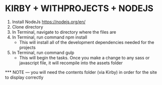 # KIRBY + WITHPROJECTS + NODEJS

1) Install NodeJs <https://nodejs.org/en/>
2) Clone directory
3) In Terminal, navigate to directory where the files are
4) In Terminal, run command npm install
	- This will install all of the development dependencies needed for the projects
5) In Terminal, run command gulp
	- This will begin the tasks. Once you make a change to any sass or javascript file, it will recompile into the assets folder
	
	
	
	
*** NOTE — you will need the contents folder (via Kirby) in order for the site to display correctly
